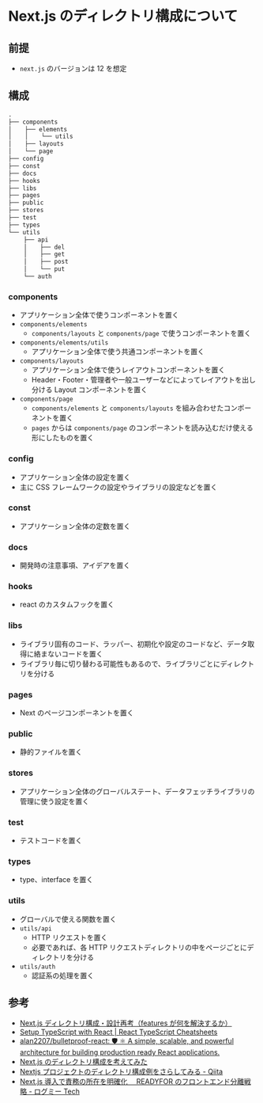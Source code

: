 # Next.js のディレクトリ構成について

## 前提

- `next.js` のバージョンは 12 を想定

## 構成

```markdown
.
├── components
│ 　 ├── elements
│ 　 │ 　 └── utils
│ 　 ├── layouts
│ 　 └── page
├── config
├── const
├── docs
├── hooks
├── libs
├── pages
├── public
├── stores
├── test
├── types
└── utils
　　 ├── api
　　 │ 　 ├── del
　　 │ 　 ├── get
　　 │ 　 ├── post
　　 │ 　 └── put
　　 └── auth
```

### components

- アプリケーション全体で使うコンポーネントを置く
- `components/elements`
  - `components/layouts` と `components/page` で使うコンポーネントを置く
- `components/elements/utils`
  - アプリケーション全体で使う共通コンポーネントを置く
- `components/layouts`
  - アプリケーション全体で使うレイアウトコンポーネントを置く
  - Header・Footer・管理者や一般ユーザーなどによってレイアウトを出し分ける Layout コンポーネントを置く
- `components/page`
  - `components/elements` と `components/layouts` を組み合わせたコンポーネントを置く
  - `pages` からは `components/page` のコンポーネントを読み込むだけ使える形にしたものを置く

### config

- アプリケーション全体の設定を置く
- 主に CSS フレームワークの設定やライブラリの設定などを置く

### const

- アプリケーション全体の定数を置く

### docs

- 開発時の注意事項、アイデアを置く

### hooks

- react のカスタムフックを置く

### libs

- ライブラリ固有のコード、ラッパー、初期化や設定のコードなど、データ取得に絡まないコードを置く
- ライブラリ毎に切り替わる可能性もあるので、ライブラリごとにディレクトリを分ける

### pages

- Next のページコンポーネントを置く

### public

- 静的ファイルを置く

### stores

- アプリケーション全体のグローバルステート、データフェッチライブラリの管理に使う設定を置く

### test

- テストコードを置く

### types

- type、interface を置く

### utils

- グローバルで使える関数を置く
- `utils/api`
  - HTTP リクエストを置く
  - 必要であれば、各 HTTP リクエストディレクトリの中をページごとにディレクトリを分ける
- `utils/auth`
  - 認証系の処理を置く

## 参考

- [Next.js ディレクトリ構成・設計再考（features が何を解決するか）](https://zenn.dev/yodaka/articles/eca2d4bf552aeb)
- [Setup TypeScript with React | React TypeScript Cheatsheets](https://react-typescript-cheatsheet.netlify.app/docs/basic/setup/)
- [alan2207/bulletproof-react: 🛡️ ⚛️ A simple, scalable, and powerful architecture for building production ready React applications.](https://github.com/alan2207/bulletproof-react)
- [Next.js のディレクトリ構成を考えてみた](https://zenn.dev/mongolyy/articles/01f0a4375edb2e)
- [Nextjs プロジェクトのディレクトリ構成例をさらしてみる - Qiita](https://qiita.com/kentt/items/c86782b481ec175a57e2)
- [Next.js 導入で責務の所在を明確化　 READYFOR のフロントエンド分離戦略 - ログミー Tech](https://logmi.jp/tech/articles/324137)

